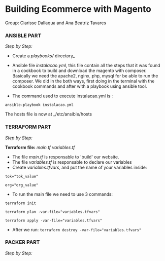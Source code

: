 # Building Ecommerce with Magento 
Group: Clarisse Dallaqua and Ana Beatriz Tavares

### **ANSIBLE PART**

*Step by Step:*
- Create a *playbooks/* directory_
- Ansible file *instalacao.yml*, this file contain all the steps that it was found in a cookbook to build and download the magento with composer. Basically we need the apache2, nginx, php, mysql for be able to run the composer. We did in the both ways, first doing in the terminal with the cookbook commands and after with a playbook using ansible tool.

- The command used to execute instalacao.yml is : 
```
ansible-playbook instalacao.yml
```
The hosts file is now at _/etc/ansible/hosts 

### **TERRAFORM PART**

*Step by Step:* 

**Terraform file:**  _main.tf_ _variables.tf_
- The file *main.tf* is responsable to 'build' our website.
- The file *variables.tf* is responsable to declare our variables
- Create _variables.tfvars_, and put the name of your variables inside:
```
tok="tok_value"

org="org_value"
```
- To run the main file we need to use 3 commands:

```terraform init``` 

 ```terraform plan -var-file="variables.tfvars"```

 ```terraform apply -var-file="variables.tfvars"```

- After we run:
 ```terraform destroy -var-file="variables.tfvars"```

### **PACKER PART**
*Step by Step:*
